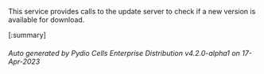 






This service provides calls to the update server to check if a new version is available for download.

[:summary]

###### Auto generated by Pydio Cells Enterprise Distribution v4.2.0-alpha1 on 17-Apr-2023

